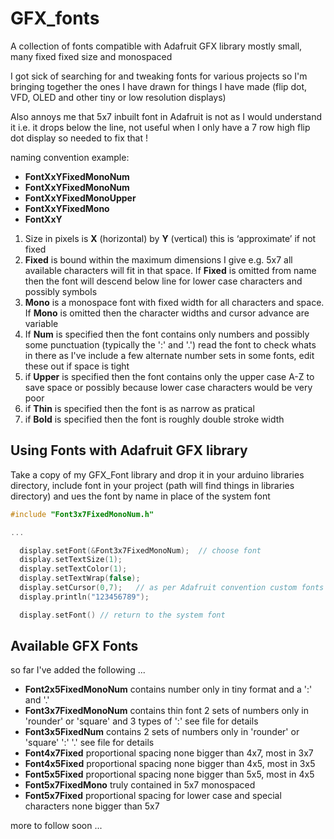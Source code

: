 # GFX_fonts
A collection of fonts compatible with Adafruit GFX library mostly small, many fixed fixed size and monospaced

I got sick of searching for and tweaking fonts for various projects so I'm bringing together the ones I have drawn for things I have made (flip dot, VFD, OLED and other tiny or low resolution displays)

Also annoys me that 5x7 inbuilt font in Adafruit is not  as I would understand it i.e. it drops below the line, not useful when I only have a 7 row high flip dot display so needed to fix that !

naming convention example:
  * **FontXxYFixedMonoNum** 
  * **FontXxYFixedMonoNum** 
  * **FontXxYFixedMonoUpper**
  * **FontXxYFixedMono**
  * **FontXxY** 

1. Size in pixels is **X** (horizontal) by **Y** (vertical) this is ‘approximate’ if not fixed
2. **Fixed** is bound within the maximum dimensions I give e.g. 5x7 all available characters will fit in that space. If **Fixed** is omitted from name then the font will descend below line for lower case characters and possibly symbols 
3. **Mono** is a monospace font with fixed width for all characters and space. If **Mono** is omitted then the character widths and cursor advance are variable
4. If **Num** is specified then the font contains only numbers and possibly some punctuation (typically the ':' and '.') read the font to check whats in there as I've include a few alternate number sets in some fonts, edit these out if space is tight
5. if **Upper** is specified then the font contains only the upper case A-Z to save space or possibly because lower case characters would be very poor
6. if **Thin** is specified then the font is as narrow as pratical
7. if **Bold** is specified then the font is roughly double stroke width

## Using Fonts with Adafruit GFX library

Take a copy of my GFX_Font library and drop it in your arduino libraries directory, include font in your project (path will find things in libraries directory) and ues the font by name in place of the system font

```C
#include "Font3x7FixedMonoNum.h"

...

  display.setFont(&Font3x7FixedMonoNum);  // choose font
  display.setTextSize(1);    
  display.setTextColor(1);
  display.setTextWrap(false);
  display.setCursor(0,7);   // as per Adafruit convention custom fonts draw up from line so move cursor
  display.println("123456789");

  display.setFont() // return to the system font

```



## Available GFX Fonts

so far I've added the following ...

  * **Font2x5FixedMonoNum** contains number only in tiny format and a ':' and '.'
  * **Font3x7FixedMonoNum** contains thin font 2 sets of numbers only in 'rounder' or 'square' and 3 types of ':' see file for details
  * **Font3x5FixedNum** contains 2 sets of numbers only in 'rounder' or 'square' ':' '.' see file for details
  * **Font4x7Fixed** proportional spacing none bigger than 4x7, most in 3x7
  * **Font4x5Fixed** proportional spacing none bigger than 4x5, most in 3x5
  * **Font5x5Fixed** proportional spacing none bigger than 5x5, most in 4x5
  * **Font5x7FixedMono** truly contained in 5x7 monospaced
  * **Font5x7Fixed** proportional spacing for lower case and special characters none bigger than 5x7


more to follow soon ...
  
